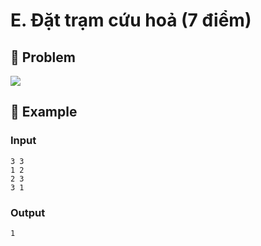 # E. Đặt trạm cứu hoả (7 điểm)

## 📖 Problem

![](https://espresso.codeforces.com/7ba9bf7977af212283578295f608006f61f8dea2.png)


## 🧠 Example

### Input

```text
3 3
1 2
2 3
3 1
```

### Output

```text
1
```


